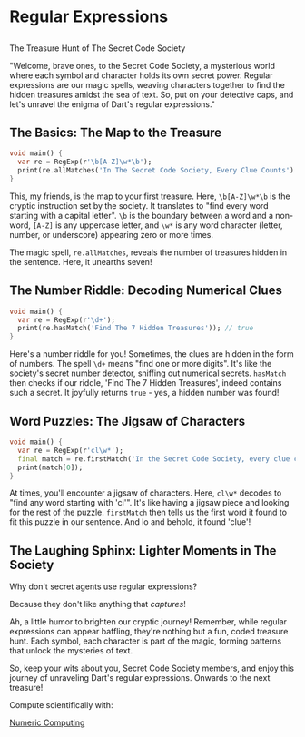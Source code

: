 # Regular Expressions

## 

The Treasure Hunt of The Secret Code Society

"Welcome, brave ones, to the Secret Code Society, a mysterious world where each symbol and character holds its own secret power. Regular expressions are our magic spells, weaving characters together to find the hidden treasures amidst the sea of text. So, put on your detective caps, and let's unravel the enigma of Dart's regular expressions."

## The Basics: The Map to the Treasure

```dart
void main() {
  var re = RegExp(r'\b[A-Z]\w*\b');
  print(re.allMatches('In The Secret Code Society, Every Clue Counts').length); // 8
}
```

This, my friends, is the map to your first treasure. Here, `\b[A-Z]\w*\b` is the cryptic instruction set by the society. It translates to "find every word starting with a capital letter". `\b` is the boundary between a word and a non-word, `[A-Z]` is any uppercase letter, and `\w*` is any word character (letter, number, or underscore) appearing zero or more times.

The magic spell, `re.allMatches`, reveals the number of treasures hidden in the sentence. Here, it unearths seven!

## The Number Riddle: Decoding Numerical Clues

```dart
void main() {
  var re = RegExp(r'\d+');
  print(re.hasMatch('Find The 7 Hidden Treasures')); // true
}
```

Here's a number riddle for you! Sometimes, the clues are hidden in the form of numbers. The spell `\d+` means "find one or more digits". It's like the society's secret number detector, sniffing out numerical secrets. `hasMatch` then checks if our riddle, 'Find The 7 Hidden Treasures', indeed contains such a secret. It joyfully returns `true` - yes, a hidden number was found!

## Word Puzzles: The Jigsaw of Characters

```dart
void main() {
  var re = RegExp(r'cl\w*');
  final match = re.firstMatch('In the Secret Code Society, every clue counts')!;
  print(match[0]);
}
```

At times, you'll encounter a jigsaw of characters. Here, `cl\w*` decodes to "find any word starting with 'cl'". It's like having a jigsaw piece and looking for the rest of the puzzle. `firstMatch` then tells us the first word it found to fit this puzzle in our sentence. And lo and behold, it found 'clue'!

## The Laughing Sphinx: Lighter Moments in The Society

Why don't secret agents use regular expressions?

Because they don't like anything that *captures*!

Ah, a little humor to brighten our cryptic journey! Remember, while regular expressions can appear baffling, they're nothing but a fun, coded treasure hunt. Each symbol, each character is part of the magic, forming patterns that unlock the mysteries of text.

So, keep your wits about you, Secret Code Society members, and enjoy this journey of unraveling Dart's regular expressions. Onwards to the next treasure!

Compute scientifically with:

[Numeric Computing](Numeric%20Computing%200ea41609aa674ed58f8d2877c1d5257c.md)